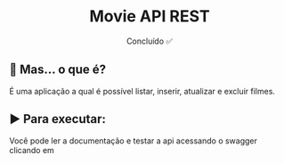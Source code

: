 
<h1 align="center">Movie API REST</h1>
<p align="center">Concluído ✅</p>

<h2 id="Sobre">🤔 Mas... o que é?</h2>
<p>
  É uma aplicação a qual é possível listar, inserir, atualizar e excluir filmes.
</p>

<h2 id="Executar">▶️ Para executar:</h2>
<p>Você pode ler a documentação e testar a api acessando o swagger clicando em <a href=""></a>